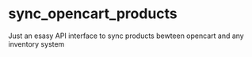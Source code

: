 # sync_opencart_products
Just an esasy API interface to sync products bewteen opencart and any inventory system
